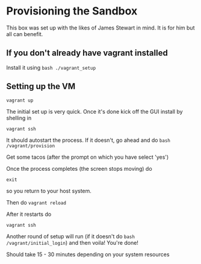 # Provisioning the Sandbox

This box was set up with the likes of James Stewart in mind. It is for him but all can benefit.

## If you don't already have vagrant installed

Install it using `bash ./vagrant_setup`

## Setting up the VM

`vagrant up`

The initial set up is very quick. Once it's done kick off the GUI install by shelling in

`vagrant ssh`

It should autostart the process. If it doesn't, go ahead and do `bash /vagrant/provision`

Get some tacos (after the prompt on which you have select 'yes')

Once the process completes (the screen stops moving) do

`exit`

so you return to your host system.

Then do `vagrant reload`

After it restarts do

`vagrant ssh`

Another round of setup will run (if it doesn't do `bash /vagrant/initial_login`) and then voila! You're done!

Should take 15 - 30 minutes depending on your system resources
